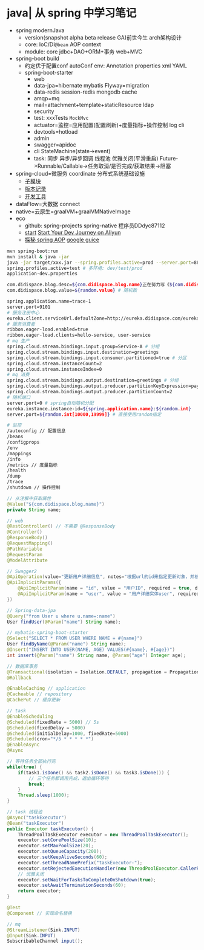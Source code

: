 # java| 从 spring 中学习笔记

- spring modernJava
  - version(snapshot alpha beta release GA)前世今生 arch架构设计
  - core: IoC/DI`@bean` AOP context
  - module: core jdbc+DAO+ORM+事务 web+MVC
- spring-boot build
  - 约定优于配置conf autoConf env: Annotation properties xml YAML
  - spring-boot-starter
    - web
    - data-jpa=hibernate mybatis Flyway=migration
    - data-redis session-redis mongodb cache
    - amqp=mq
    - mail=attachment+template+staticResource ldap
    - security
    - test: xxxTests `MockMvc`
    - actuator=监控=应用配置(配置刷新)+度量指标+操作控制 log cli
    - devtools=hotload
    - admin
    - swagger=apidoc
    - cli StateMachine(state->event)
    - task: 同步 异步/异步回调 线程池 优雅关闭(平滑重启) Future->Runnable/Callable->任务取消/是否完成/获取结果->阻塞
- spring-cloud=微服务 coordinate 分布式系统基础设施
  - [子模块](https://spring.io/projects/spring-cloud)
  - [版本记录](https://github.com/spring-cloud/spring-cloud-release/releases)
  - [开发工具](https://spring.io/tools)
- dataFlow=大数据 connect
- native=云原生=graalVM+graalVMNativeImage
- eco
  - github: spring-projects spring-native 程序员DDdyc87112
  - [start](https://start.spring.io) [Start Your Dev Journey on Aliyun](https://start.aliyun.com)
  - [探秘 spring AOP](https://www.imooc.com/learn/869) [google guice](http://www.imooc.com/learn/901)

```sh
mvn spring-boot:run
mvn install & java -jar
java -jar target/xxx.jar --spring.profiles.active=prod --server.port=8888 # 命令行设置属性 env
spring.profiles.active=test # 多环境: dev/test/prod
application-dev.properties

com.didispace.blog.desc=${com.didispace.blog.name}正在努力写《${com.didispace.blog.title}》 # 参数引用
com.didispace.blog.value=${random.value} # 随机数

spring.application.name=trace-1
server.port=9101
# 服务注册中心
eureka.client.serviceUrl.defaultZone=http://eureka.didispace.com/eureka/
# 服务消费者
ribbon.eager-load.enabled=true
ribbon.eager-load.clients=hello-service, user-service
# mq 生产
spring.cloud.stream.bindings.input.group=Service-A # 分组
spring.cloud.stream.bindings.input.destination=greetings
spring.cloud.stream.bindings.input.consumer.partitioned=true # 分区
spring.cloud.stream.instanceCount=2
spring.cloud.stream.instanceIndex=0
# mq 消费
spring.cloud.stream.bindings.output.destination=greetings # 分组
spring.cloud.stream.bindings.output.producer.partitionKeyExpression=payload # 分区
spring.cloud.stream.bindings.output.producer.partitionCount=2
# 随机端口
server.port=0 # spring自动随机分配
eureka.instance.instance-id=${spring.application.name}:${random.int}
server.port=${random.int[10000,19999]} # 直接使用random指定

# 监控
/autoconfig // 配置信息
/beans
/configprops
/env
/mappings
/info
/metrics // 度量指标
/health
/dump
/trace
/shutdown // 操作控制
```

```java
// 从注解中获取属性
@Value("${com.didispace.blog.name}")
private String name;

// web
@RestController() // 不需要 @ResponseBody
@Controller()
@ResponseBody()
@RequestMapping()
@PathVariable
@RequestParam
@ModelAttribute

// Swagger2
@ApiOperation(value="更新用户详细信息", notes="根据url的id来指定更新对象，并根据传过来的user信息来更新用户详细信息")
@ApiImplicitParams({
    @ApiImplicitParam(name = "id", value = "用户ID", required = true, dataType = "Long"),
    @ApiImplicitParam(name = "user", value = "用户详细实体user", required = true, dataType = "User")
})

// Spring-data-jpa
@Query("from User u where u.name=:name")
User findUser(@Param("name") String name);

// mybatis-spring-boot-starter
@Select("SELECT * FROM USER WHERE NAME = #{name}")
User findByName(@Param("name") String name);
@Insert("INSERT INTO USER(NAME, AGE) VALUES(#{name}, #{age})")
int insert(@Param("name") String name, @Param("age") Integer age);

// 数据库事务
@Transactional(isolation = Isolation.DEFAULT, propagation = Propagation.REQUIRED)
@Rollback

@EnableCaching // application
@Cacheable // repository
@CachePut // 缓存更新

// task
@EnableScheduling
@Scheduled(fixedRate = 5000) // 5s
@Scheduled(fixedDelay = 5000)
@Scheduled(initialDelay=1000, fixedRate=5000)
@Scheduled(cron="*/5 * * * * *")
@EnableAsync
@Async

// 等待任务全部执行完
while(true) {
    if(task1.isDone() && task2.isDone() && task3.isDone()) {
        // 三个任务都调用完成，退出循环等待
        break;
    }
    Thread.sleep(1000);
}

// task 线程池
@Async("taskExecutor")
@Bean("taskExecutor")
public Executor taskExecutor() {
    ThreadPoolTaskExecutor executor = new ThreadPoolTaskExecutor();
    executor.setCorePoolSize(10);
    executor.setMaxPoolSize(20);
    executor.setQueueCapacity(200);
    executor.setKeepAliveSeconds(60);
    executor.setThreadNamePrefix("taskExecutor-");
    executor.setRejectedExecutionHandler(new ThreadPoolExecutor.CallerRunsPolicy());
    // 优雅关闭
    executor.setWaitForTasksToCompleteOnShutdown(true);
    executor.setAwaitTerminationSeconds(60);
    return executor;
}

@Test
@Component // 实现命名替换

// mq
@StreamListener(Sink.INPUT)
@Input(Sink.INPUT)
SubscribableChannel input();
```
